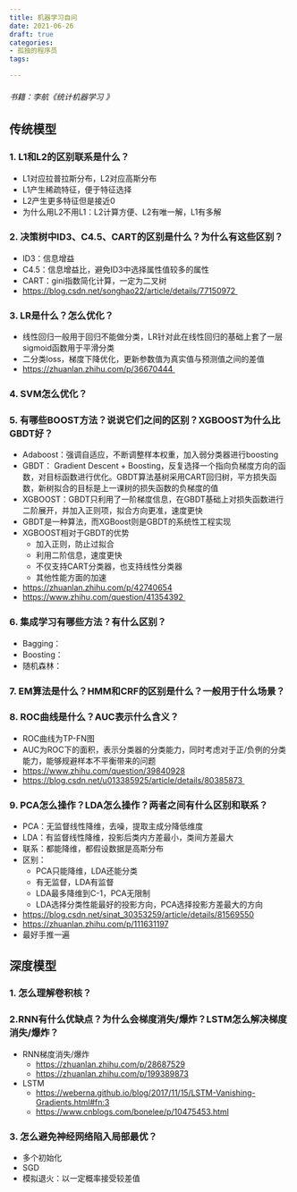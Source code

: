 ```yaml
---
title: 机器学习自问
date: 2021-06-26
draft: true
categories:
- 孤独的程序员
tags:

---
```


###### 书籍：李航《统计机器学习 》

## 传统模型

### 1. L1和L2的区别联系是什么？ 

* L1对应拉普拉斯分布，L2对应高斯分布
*  L1产生稀疏特征，便于特征选择
* L2产生更多特征但是接近0
* 为什么用L2不用L1：L2计算方便、L2有唯一解，L1有多解 


### 2. 决策树中ID3、C4.5、CART的区别是什么？为什么有这些区别？ 

* ID3：信息增益 
* C4.5：信息增益比，避免ID3中选择属性值较多的属性 
* CART：gini指数简化计算，一定为二叉树 
* https://blog.csdn.net/songhao22/article/details/77150972 


### 3. LR是什么？怎么优化？ 

* 线性回归一般用于回归不能做分类，LR针对此在线性回归的基础上套了一层sigmoid函数用于平滑分类 
* 二分类loss，梯度下降优化，更新参数值为真实值与预测值之间的差值 
* https://zhuanlan.zhihu.com/p/36670444 


### 4. SVM怎么优化？ 



### 5. 有哪些BOOST方法？说说它们之间的区别？XGBOOST为什么比GBDT好？ 

* Adaboost：强调自适应，不断调整样本权重，加入弱分类器进行boosting 
* GBDT： Gradient Descent + Boosting，反复选择一个指向负梯度方向的函数，对目标函数进行优化。GBDT算法基树采用CART回归树，平方损失函数，新树拟合的目标是上一课树的损失函数的负梯度的值 
* XGBOOST：GBDT只利用了一阶梯度信息，在GBDT基础上对损失函数进行二阶展开，并加入正则项，拟合方向更准，速度更快
* GBDT是一种算法，而XGBoost则是GBDT的系统性工程实现
* XGBOOST相对于GBDT的优势
    * 加入正则，防止过拟合
    * 利用二阶信息，速度更快
    * 不仅支持CART分类器，也支持线性分类器
    * 其他性能方面的加速 
* https://zhuanlan.zhihu.com/p/42740654
* https://www.zhihu.com/question/41354392 


### 6. 集成学习有哪些方法？有什么区别？ 

* Bagging： 
* Boosting： 
* 随机森林：  


### 7. EM算法是什么？HMM和CRF的区别是什么？一般用于什么场景？ 



### 8. ROC曲线是什么？AUC表示什么含义？ 

* ROC曲线为TP-FN图 
* AUC为ROC下的面积，表示分类器的分类能力，同时考虑对于正/负例的分类能力，能够规避样本不平衡带来的问题 
* https://www.zhihu.com/question/39840928
* https://blog.csdn.net/u013385925/article/details/80385873 



### 9. PCA怎么操作？LDA怎么操作？两者之间有什么区别和联系？ 

* PCA：无监督线性降维，去噪，提取主成分降低维度 
* LDA：有监督线性降维，投影后类内方差最小，类间方差最大 
* 联系：都能降维，都假设数据是高斯分布 
* 区别： 
    * PCA只能降维，LDA还能分类 
    * 有无监督，LDA有监督 
    * LDA最多降维到C-1，PCA无限制 
    * LDA选择分类性能最好的投影方向，PCA选择投影方差最大的方向 
* https://blog.csdn.net/sinat_30353259/article/details/81569550
* https://zhuanlan.zhihu.com/p/111631197
* 最好手推一遍  


## 深度模型

### 1. 怎么理解卷积核？ 



### 2.RNN有什么优缺点？为什么会梯度消失/爆炸？LSTM怎么解决梯度消失/爆炸？ 

* RNN梯度消失/爆炸 
    * https://zhuanlan.zhihu.com/p/28687529
    * https://zhuanlan.zhihu.com/p/199389873
* LSTM 
    * https://weberna.github.io/blog/2017/11/15/LSTM-Vanishing-Gradients.html#fn:3
    * https://www.cnblogs.com/bonelee/p/10475453.html


### 3. 怎么避免神经网络陷入局部最优？ 

* 多个初始化 
* SGD 
* 模拟退火：以一定概率接受较差值  

